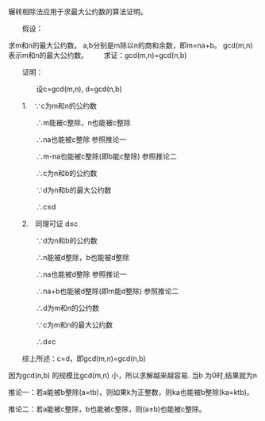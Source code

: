 辗转相除法应用于求最大公约数的算法证明。

　　假设：

求m和n的最大公约数。
a,b分别是m除以n的商和余数，即m=na+b。
gcd(m,n)表示m和n的最大公约数。
　　求证：gcd(m,n)=gcd(n,b)

　　证明：

　　　　设c=gcd(m,n), d=gcd(n,b)

　　1.　∵c为m和n的公约数

　　　　∴m能被c整除，n也能被c整除

　　　　∴na也能被c整除  参照推论一

　　　　∴m-na也能被c整除(即b能c整除)  参照推论二

　　　　∴c为n和b的公约数

　　　　∵d为n和b的最大公约数

　　　　∴c≤d

　　2.　同理可证 d≤c

　　　　∵d为n和b的公约数

　　　　∴n能被d整除，b也能被d整除

　　　　∴na也能被d整除  参照推论一

　　　　∴na+b也能被d整除(即m能d整除)  参照推论二

　　　　∴d为m和n的公约数

　　　　∵c为m和n的最大公约数

　　　　∴d≤c

　　综上所述：c=d，即gcd(m,n)=gcd(n,b)

   因为gcd(n,b) 的规模比gcd(m,n) 小，所以求解越来越容易.
   当b 为0时,结果就为n
   
   
   推论一：若a能被b整除(a=tb)，则如果k为正整数，则ka也能被b整除(ka=ktb)。
   
   推论二：若a能被c整除，b也能被c整除，则(a±b)也能被c整除。
